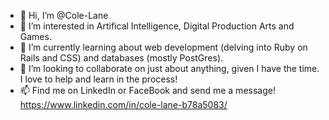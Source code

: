- 👋 Hi, I’m @Cole-Lane
- 👀 I’m interested in Artifical Intelligence, Digital Production Arts and Games.
- 🌱 I’m currently learning about web development (delving into Ruby on Rails and CSS) and databases (mostly PostGres).
- 💞️ I’m looking to collaborate on just about anything, given I have the time. I love to help and learn in the process!
- 📫 Find me on LinkedIn or FaceBook and send me a message! https://www.linkedin.com/in/cole-lane-b78a5083/ 

<!---
Cole-Lane/Cole-Lane is a ✨ special ✨ repository because its `README.md` (this file) appears on your GitHub profile.
You can click the Preview link to take a look at your changes.
--->
